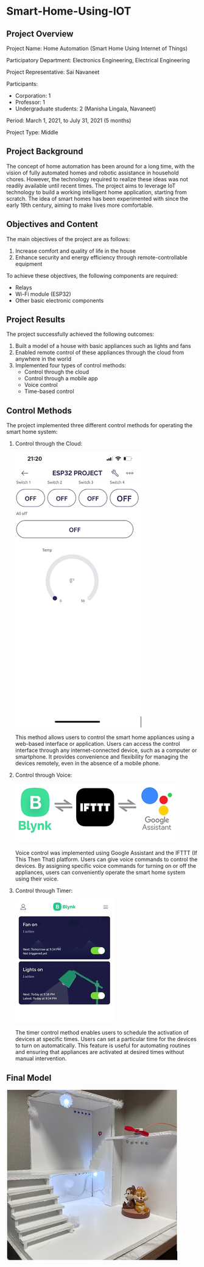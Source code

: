 # Smart-Home-Using-IOT

## Project Overview

Project Name: Home Automation (Smart Home Using Internet of Things)

Participatory Department: Electronics Engineering, Electrical Engineering

Project Representative: Sai Navaneet

Participants:
- Corporation: 1
- Professor: 1
- Undergraduate students: 2 (Manisha Lingala, Navaneet)

Period: March 1, 2021, to July 31, 2021 (5 months)

Project Type: Middle

## Project Background

The concept of home automation has been around for a long time, with the vision of fully automated homes and robotic assistance in household chores. However, the technology required to realize these ideas was not readily available until recent times. The project aims to leverage IoT technology to build a working intelligent home application, starting from scratch. The idea of smart homes has been experimented with since the early 19th century, aiming to make lives more comfortable.

## Objectives and Content

The main objectives of the project are as follows:

1. Increase comfort and quality of life in the house
2. Enhance security and energy efficiency through remote-controllable equipment

To achieve these objectives, the following components are required:

- Relays
- Wi-Fi module (ESP32)
- Other basic electronic components

## Project Results

The project successfully achieved the following outcomes:

1. Built a model of a house with basic appliances such as lights and fans
2. Enabled remote control of these appliances through the cloud from anywhere in the world
3. Implemented four types of control methods:
    - Control through the cloud
    - Control through a mobile app
    - Voice control
    - Time-based control


## Control Methods

The project implemented three different control methods for operating the smart home system:

1. Control through the Cloud:

   ![Control through the Cloud](images/appESP32.png)

   This method allows users to control the smart home appliances using a web-based interface or application. Users can access the control interface through any internet-connected device, such as a computer or smartphone. It provides convenience and flexibility for managing the devices remotely, even in the absence of a mobile phone.

2. Control through Voice:

   ![Control through Voice](images/blynk.png)

   Voice control was implemented using Google Assistant and the IFTTT (If This Then That) platform. Users can give voice commands to control the devices. By assigning specific voice commands for turning on or off the appliances, users can conveniently operate the smart home system using their voice.

3. Control through Timer:

   ![Control through Timer](images/app2.png)

   The timer control method enables users to schedule the activation of devices at specific times. Users can set a particular time for the devices to turn on automatically. This feature is useful for automating routines and ensuring that appliances are activated at desired times without manual intervention.

## Final Model

![Final Model](images/model.png)
